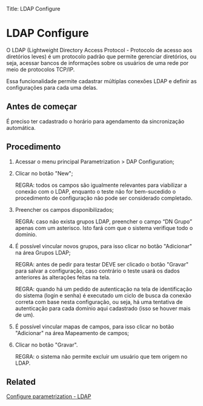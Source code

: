 Title: LDAP Configure

# LDAP Configure

O LDAP (Lightweight Directory Access Protocol - Protocolo de acesso aos diretórios leves) é um protocolo padrão que permite gerenciar diretórios, ou seja, acessar bancos de informações sobre os usuários de uma rede por meio de protocolos TCP/IP.

Essa funcionalidade permite cadastrar múltiplas conexões LDAP e definir as configurações para cada uma delas.

## Antes de começar

É preciso ter cadastrado o horário para agendamento da sincronização automática.

## Procedimento

1. Acessar o menu principal Parametrization > DAP Configuration;
2. Clicar no botão "New";

    REGRA: todos os campos são igualmente relevantes para viabilizar a conexão com o LDAP, enquanto o teste não for bem-sucedido o procedimento de configuração não pode ser considerado completado.

3. Preencher os campos disponibilizados;
    
	REGRA: caso não exista grupos LDAP, preencher o campo “DN Grupo” apenas com um asterisco. Isto fará com que o sistema verifique todo o domínio.

4. É possível vincular novos grupos, para isso clicar no botão "Adicionar" na área Grupos LDAP;

    REGRA: antes de pedir para testar DEVE ser clicado o botão "Gravar" para salvar a configuração, caso contrário o teste usará os dados anteriores às alterações feitas na tela.
    
    REGRA: quando há um pedido de autenticação na tela de identificação do sistema (login e senha) é executado um ciclo de busca da conexão correta com base nesta configuração, ou seja, há uma tentativa de autenticação para cada domínio aqui cadastrado (isso se houver mais de um).
    
5. É possível vincular mapas de campos, para isso clicar no botão "Adicionar" na área Mapeamento de campos;
6. Clicar no botão "Gravar".

    REGRA: o sistema não permite excluir um usuário que tem origem no LDAP.
	
## Related

[Configure parametrization - LDAP][1]

[1]:/en-us/citsmart-esp-8/platform-administration/parameters-list/configure-parametrization-ldap.html